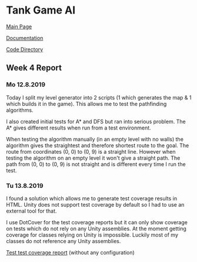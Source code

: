 # Tank Game AI

[Main Page](https://github.com/porrasm/tiralabra-tank-game-ai)

[Documentation](https://github.com/porrasm/tiralabra-tank-game-ai/tree/master/Documentation/)

[Code Directory](https://github.com/porrasm/tiralabra-tank-game-ai/tree/master/Assets/_Assets/Scripts/Games/TankGame/TankAI/)

## Week 4 Report

### Mo 12.8.2019

Today I split my level generator into 2 scripts (1 which generates the map & 1 which builds it in the game). This allows me to test the pathfinding algorithms.

I also created initial tests for A* and DFS but ran into serious problem. The A* gives different results when run from a test environment.

When testing the algorithm manually (in an empty level with no walls) the algorithm gives the straightest and therefore shortest route to the goal. The route from coordinates (0, 0) to (0, 9) is a straight line. However when testing the algorithm on an empty level it won't give a straight path. The path from (0, 0) to (0, 9) is not straight and is different every time I run the test.

### Tu 13.8.2019

I found a solution which allows me to generate test coverage results in HTML. Unity does not support test coverage by default so I had to use an external tool for that. 

I use DotCover for the test coverage reports but it can only show coverage on tests which do not rely on any Unity assemblies. At the moment getting coverage for classes relying on Unity is impossible. Luckily most of my classes do not reference any Unity assemblies.

[Test test coverage report](https://github.com/porrasm/tiralabra-tank-game-ai/blob/master/Documentation/weeks/coverage_example.html) (without any configuration)